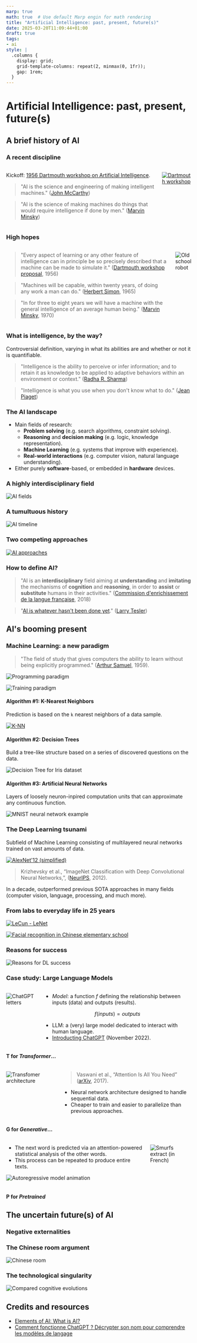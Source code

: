 ```yaml
---
marp: true
math: true  # Use default Marp engin for math rendering
title: "Artificial Intelligence: past, present, future(s)"
date: 2025-03-20T11:09:44+01:00
draft: true
tags:
- ai
style: |
  .columns {
    display: grid;
    grid-template-columns: repeat(2, minmax(0, 1fr));
    gap: 1rem;
  }
---
```


<!-- Apply header and footer to first slide only -->
<!-- _header: "[![ENSC logo](../../../static/images/ENSC_2022.jpg)](https://ensc.bordeaux-inp.fr)" -->
<!-- _footer: "[Baptiste Pesquet](https://www.bpesquet.fr)" -->
<!-- headingDivider: 5 -->

# Artificial Intelligence: past, present, future(s)

<!-- Show pagination, starting with second slide -->
<!-- paginate: true -->

## A brief history of AI

### A recent discipline

<div class="columns">
<div>

Kickoff: [1956 Dartmouth workshop on Artificial Intelligence](https://en.wikipedia.org/wiki/Dartmouth_workshop).

> "AI is the science and engineering of making intelligent machines." ([John McCarthy](<https://en.wikipedia.org/wiki/John_McCarthy_(computer_scientist)>))

> "AI is the science of making machines do things that would require intelligence if done by men." ([Marvin Minsky](https://en.wikipedia.org/wiki/Marvin_Minsky))

</div>
<div>

[![Dartmouth workshop](images/dartmouth_workshop.jpg)](https://spectrum.ieee.org/dartmouth-ai-workshop)

</div>
</div>

### High hopes

<div class="columns">
<div>

> "Every aspect of learning or any other feature of intelligence can in principle be so precisely described that a machine can be made to simulate it." ([Dartmouth workshop proposal](http://jmc.stanford.edu/articles/dartmouth/dartmouth.pdf), 1956)

> "Machines will be capable, within twenty years, of doing any work a man can do." ([Herbert Simon](https://en.wikipedia.org/wiki/Herbert_A._Simon), 1965)

> "In for three to eight years we will have a machine with the general intelligence of an average human being." ([Marvin Minsky](https://en.wikipedia.org/wiki/Marvin_Minsky), 1970)

</div>
<div>

![Old school robot](images/old_school_robot.png)

</div>
</div>

### What is intelligence, by the way?

Controversial definition, varying in what its abilities are and whether or not it is quantifiable.

> "Intelligence is the ability to perceive or infer information; and to retain it as knowledge to be applied to adaptive behaviors within an environment or context." ([Radha R. Sharma](https://journals.sagepub.com/doi/10.1177/097226290801200108))

> "Intelligence is what you use when you don't know what to do." ([Jean Piaget](https://en.wikipedia.org/wiki/Jean_Piaget))

### The AI landscape

- Main fields of research:
  - **Problem solving** (e.g. search algorithms, constraint solving).
  - **Reasoning** and **decision making** (e.g. logic, knowledge representation).
  - **Machine Learning** (e.g. systems that improve with experience).
  - **Real-world interactions** (e.g. computer vision, natural language understanding).
- Either purely **software**-based, or embedded in **hardware** devices.

### A highly interdisciplinary field

![AI fields](images/ai_fields.png)

### A tumultuous history

![AI timeline](images/ai_timeline.png)

### Two competing approaches

[![AI approaches](images/ai_approaches.png)](https://shs.cairn.info/revue-reseaux-2018-5-page-173?lang=fr)

### How to define AI?

> "AI is an **interdisciplinary** field aiming at **understanding** and **imitating** the mechanisms of **cognition** and **reasoning**, in order to **assist** or **substitute** humans in their activities." ([Commission d'enrichissement de la langue française](https://fr.wikipedia.org/wiki/Commission_d%27enrichissement_de_la_langue_fran%C3%A7aise), 2018)

> "[AI is whatever hasn't been done yet](https://en.wikipedia.org/wiki/AI_effect)." ([Larry Tesler](https://en.wikipedia.org/wiki/Larry_Tesler))

## AI's booming present

### Machine Learning: a new paradigm

> "The field of study that gives computers the ability to learn without being explicitly programmed." ([Arthur Samuel](https://en.wikipedia.org/wiki/Arthur_Samuel_(computer_scientist)), 1959).

![Programming paradigm](images/programming_paradigm.png)

![Training paradigm](images/training_paradigm.png)

#### Algorithm #1: K-Nearest Neighbors

Prediction is based on the `k` nearest neighbors of a data sample.

[![K-NN](images/knn.png)](https://en.wikipedia.org/wiki/K-nearest_neighbors_algorithm)

#### Algorithm #2: Decision Trees

Build a tree-like structure based on a series of discovered questions on the data.

![Decision Tree for Iris dataset](images/dt_iris.png)

#### Algorithm #3: Artificial Neural Networks

Layers of loosely neuron-inpired computation units that can approximate any continuous function.

![MNIST neural network example](images/mnist_nn_3b1b.gif)

### The Deep Learning tsunami

Subfield of Machine Learning consisting of multilayered neural networks trained on vast amounts of data.

[![AlexNet'12 (simplified)](images/alexnet.png)](https://papers.nips.cc/paper/4824-imagenet-classification-with-deep-convolutional-neural-networks.pdf)

> Krizhevsky et al., “ImageNet Classification with Deep Convolutional Neural Networks,”, ([NeurIPS](https://papers.nips.cc/paper_files/paper/2012/hash/c399862d3b9d6b76c8436e924a68c45b-Abstract.html), 2012).

In a decade,  outperformed previous SOTA approaches in many fields (computer vision, language, processing, and much more).

### From labs to everyday life in 25 years

[![LeCun - LeNet](images/lecun_lenet.gif)](http://yann.lecun.com/exdb/lenet/)

[![Facial recognition in Chinese elementary school](images/china_school_facial_reco.gif)](https://twitter.com/mbrennanchina/status/1203687857849716736)

### Reasons for success

![Reasons for DL success](images/dl_reasons_for_success.png)

### Case study: Large Language Models

<div class="columns">
<div>

![ChatGPT letters](images/chat_gpt.png)

</div>
<div>

- *Model*: a function $f$ defining the relationship between inputs (data) and outputs (results).

$$f(inputs) = outputs$$

- LLM: a (very) large model dedicated to interact with human language.
- [Introducting ChatGPT](https://openai.com/index/chatgpt/) (November 2022).

</div>
</div>

#### T for *Transformer*...

<div class="columns">
<div>

![Transfomer architecture](images/transformer.png)

</div>
<div>

> Vaswani et al., “Attention Is All You Need” ([arXiv](http://arxiv.org/abs/1706.03762), 2017).

- Neural network architecture designed to handle sequential data.
- Cheaper to train and easier to parallelize than previous approaches.

</div>
</div>

#### G for *Generative*...

<div class="columns">
<div>

- The next word is predicted via an attention-powered statistical analysis of the other words.
- This process can be repeated to produce entire texts.

![Autoregressive model animation](images/deepseek.gif)

</div>
<div>

![Smurfs extract (in French)](images/smurfs.png)

</div>
</div>

#### P for *Pretrained*

## The uncertain future(s) of AI

### Negative externalities

### The Chinese room argument

![Chinese room](images/chinese_room.png)

### The technological singularity

![Compared cognitive evolutions](images/singularity.png)

## Credits and resources

- [Elements of AI: What is AI?](https://course.elementsofai.com/1)
- [Comment fonctionne ChatGPT ? Décrypter son nom pour comprendre les modèles de langage](https://theconversation.com/comment-fonctionne-chatgpt-decrypter-son-nom-pour-comprendre-les-modeles-de-langage-206788)
